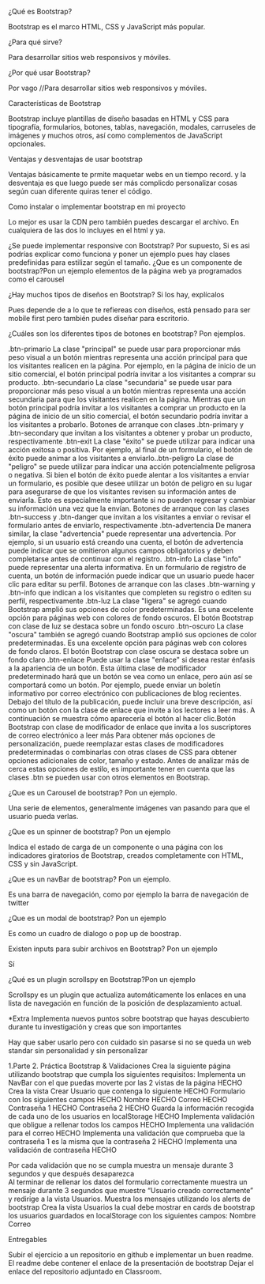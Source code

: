 ¿Qué es Bootstrap? 

Bootstrap es el marco HTML, CSS y JavaScript más popular.


¿Para qué sirve? 

Para desarrollar sitios web responsivos y móviles.


¿Por qué usar Bootstrap? 

Por vago //Para desarrollar sitios web responsivos y móviles.


Características de Bootstrap 

Bootstrap incluye plantillas de diseño basadas en HTML y CSS para tipografía, formularios, botones, tablas, navegación, modales, carruseles de imágenes y muchos otros, así como complementos de JavaScript opcionales.


Ventajas y desventajas de usar bootstrap 

Ventajas básicamente te prmite maquetar webs en un tiempo record. y la desventaja es que luego puede ser más complicdo personalizar cosas según cuan diferente quiras tener el código. 


Como instalar o implementar bootstrap en mi proyecto 

Lo mejor es usar la CDN pero también puedes descargar el archivo. En cualquiera de las dos lo incluyes en el html y ya.


¿Se puede implementar responsive con Bootstrap? Por supuesto, Si es asi podrías explicar como funciona y poner un ejemplo pues hay clases predefinidas para estilizar según el tamaño. 
¿Que es un componente de bootstrap?Pon un ejemplo elementos de la página web ya programados como el carousel 

¿Hay muchos tipos de diseños en Bootstrap? Si los hay, explícalos    

Pues depende de a lo que te refiereas con diseños, está pensado para ser mobile first pero también pudes diseñar para escritorio.


¿Cuáles son los diferentes tipos de botones en bootstrap? Pon ejemplos. 

.btn-primario La clase "principal" se puede usar para proporcionar más peso visual a un botón mientras representa una acción principal para que los visitantes realicen en la página. Por ejemplo, en la página de inicio de un sitio comercial, el botón principal podría invitar a los visitantes a comprar su producto. .btn-secundario La clase "secundaria" se puede usar para proporcionar más peso visual a un botón mientras representa una acción secundaria para que los visitantes realicen en la página. Mientras que un botón principal podría invitar a los visitantes a comprar un producto en la página de inicio de un sitio comercial, el botón secundario podría invitar a los visitantes a probarlo. Botones de arranque con clases .btn-primary y .btn-secondary que invitan a los visitantes a obtener y probar un producto, respectivamente .btn-exit La clase "éxito" se puede utilizar para indicar una acción exitosa o positiva. Por ejemplo, al final de un formulario, el botón de éxito puede animar a los visitantes a enviarlo..btn-peligro La clase de "peligro" se puede utilizar para indicar una acción potencialmente peligrosa o negativa. Si bien el botón de éxito puede alentar a los visitantes a enviar un formulario, es posible que desee utilizar un botón de peligro en su lugar para asegurarse de que los visitantes revisen su información antes de enviarla. Esto es especialmente importante si no pueden regresar y cambiar su información una vez que la envían. Botones de arranque con las clases .btn-success y .btn-danger que invitan a los visitantes a enviar o revisar el formulario antes de enviarlo, respectivamente .btn-advertencia De manera similar, la clase "advertencia" puede representar una advertencia. Por ejemplo, si un usuario está creando una cuenta, el botón de advertencia puede indicar que se omitieron algunos campos obligatorios y deben completarse antes de continuar con el registro. .btn-info La clase "info" puede representar una alerta informativa. En un formulario de registro de cuenta, un botón de información puede indicar que un usuario puede hacer clic para editar su perfil. Botones de arranque con las clases .btn-warning y .btn-info que indican a los visitantes que completen su registro o editen su perfil, respectivamente .btn-luz La clase "ligera" se agregó cuando Bootstrap amplió sus opciones de color predeterminadas. Es una excelente opción para páginas web con colores de fondo oscuros. El botón Bootstrap con clase de luz se destaca sobre un fondo oscuro .btn-oscuro La clase "oscura" también se agregó cuando Bootstrap amplió sus opciones de color predeterminadas. Es una excelente opción para páginas web con colores de fondo claros. El botón Bootstrap con clase oscura se destaca sobre un fondo claro .btn-enlace Puede usar la clase "enlace" si desea restar énfasis a la apariencia de un botón. Esta última clase de modificador predeterminado hará que un botón se vea como un enlace, pero aún así se comportará como un botón. Por ejemplo, puede enviar un boletín informativo por correo electrónico con publicaciones de blog recientes. Debajo del título de la publicación, puede incluir una breve descripción, así como un botón con la clase de enlace que invite a los lectores a leer más. A continuación se muestra cómo aparecería el botón al hacer clic.Botón Bootstrap con clase de modificador de enlace que invita a los suscriptores de correo electrónico a leer más Para obtener más opciones de personalización, puede reemplazar estas clases de modificadores predeterminadas o combinarlas con otras clases de CSS para obtener opciones adicionales de color, tamaño y estado. Antes de analizar más de cerca estas opciones de estilo, es importante tener en cuenta que las clases .btn se pueden usar con otros elementos en Bootstrap.


¿Que es un Carousel de bootstrap? Pon un ejemplo.
 
Una serie de elementos, generalmente imágenes van pasando para que el usuario pueda verlas.


¿Que es un spinner de bootstrap? Pon un ejemplo 

Indica el estado de carga de un componente o una página con los indicadores giratorios de Bootstrap, creados completamente con HTML, CSS y sin JavaScript. 


¿Que es un navBar de bootstrap? Pon un ejemplo. 

Es una barra de navegación, como por ejemplo la barra de navegación de twitter


¿Que es un modal de bootstrap? Pon un ejemplo 

Es como un cuadro de dialogo o pop up de boostrap.


Existen inputs para subir archivos en Bootstrap? Pon un ejemplo 

Sí


¿Qué es un plugin scrollspy en Bootstrap?Pon un ejemplo 

Scrollspy es un plugin que actualiza automáticamente los enlaces en una lista de navegación en función de la posición de desplazamiento actual.


*Extra
Implementa nuevos puntos sobre bootstrap que hayas descubierto durante tu investigación y creas que son importantes

Hay que saber usarlo pero con cuidado sin pasarse si no se queda un web standar sin personalidad y sin personalizar


 
 
 
1.Parte 2. Práctica Bootstrap & Validaciones
Crea la siguiente página utilizando bootstrap que cumpla los siguientes requisitos:
Implementa un NavBar con el que puedas moverte por las 2 vistas de la página HECHO
Crea la vista Crear Usuario que contenga lo siguiente HECHO
Formulario con los siguientes campos HECHO
Nombre HECHO
Correo HECHO
Contraseña 1 HECHO
Contraseña 2 HECHO
Guarda la información recogida de cada uno de los usuarios en localStorage HECHO
Implementa validación que obligue a rellenar todos los campos HECHO
Implementa una validación para el correo HECHO
Implementa una validación que comprueba que la contraseña 1 es la misma que la contraseña 2 HECHO
Implementa una validación de contraseña HECHO

Por cada validación que no se cumpla muestra un mensaje durante 3 segundos y que después desaparezca  
Al terminar de rellenar los datos del formulario correctamente muestra un mensaje durante 3 segundos que muestre “Usuario creado correctamente” y redirige a la vista Usuarios.
Muestra los mensajes utilizando los alerts de bootstrap
Crea la vista Usuarios la cual debe mostrar en cards de bootstrap los usuarios guardados en localStorage con los siguientes campos:
Nombre
Correo


Entregables

Subir el ejercicio a un repositorio en github e implementar un buen readme.
El readme debe contener el enlace de la presentación de bootstrap
Dejar el enlace del repositorio adjuntado en Classroom.

